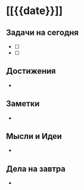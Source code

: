 # [[{{date}}]]

## Задачи на сегодня
- [ ] 
- [ ] 

## Достижения
- 

## Заметки
- 

## Мысли и Идеи
- 

## Дела на завтра
-

